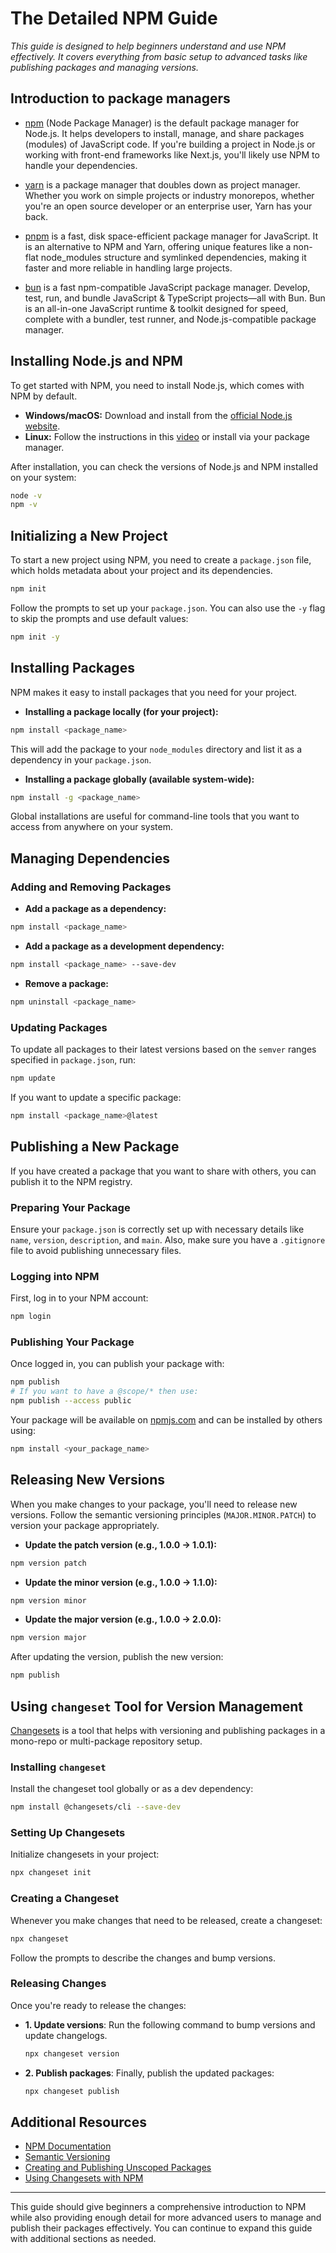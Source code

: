 # The Detailed NPM Guide

<!--
For those viewing this markdown file using:
 – VSCode: Press F1 or Cmd/Ctrl+Shift+P and enter ">Markdown: Open Preview". Please install the "markdownlint" and "Markdown All in One" extensions.
 – GitHub: Does this .md file appear different from what you are used to seeing on GitHub? Ensure the URL does not end with "?plain=1".
-->

*This guide is designed to help beginners understand and use NPM effectively. It covers everything from basic setup to advanced tasks like publishing packages and managing versions.*

## Introduction to package managers

- [npm](https://npmjs.com) (Node Package Manager) is the default package manager for Node.js. It helps developers to install, manage, and share packages (modules) of JavaScript code. If you're building a project in Node.js or working with front-end frameworks like Next.js, you'll likely use NPM to handle your dependencies.

- [yarn](https://yarnpkg.com) is a package manager that doubles down as project manager. Whether you work on simple projects or industry monorepos, whether you're an open source developer or an enterprise user, Yarn has your back.

- [pnpm](https://pnpm.io) is a fast, disk space-efficient package manager for JavaScript. It is an alternative to NPM and Yarn, offering unique features like a non-flat node_modules structure and symlinked dependencies, making it faster and more reliable in handling large projects.

- [bun](https://bun.sh) is a fast npm-compatible JavaScript package manager. Develop, test, run, and bundle JavaScript & TypeScript projects—all with Bun. Bun is an all-in-one JavaScript runtime & toolkit designed for speed, complete with a bundler, test runner, and Node.js-compatible package manager.

## Installing Node.js and NPM

To get started with NPM, you need to install Node.js, which comes with NPM by default.

- **Windows/macOS:** Download and install from the [official Node.js website](https://nodejs.org).
- **Linux:** Follow the instructions in this [video](https://youtu.be/NS3aTgKztis) or install via your package manager.

After installation, you can check the versions of Node.js and NPM installed on your system:

```bash
node -v
npm -v
```

## Initializing a New Project

To start a new project using NPM, you need to create a `package.json` file, which holds metadata about your project and its dependencies.

```bash
npm init
```

Follow the prompts to set up your `package.json`. You can also use the `-y` flag to skip the prompts and use default values:

```bash
npm init -y
```

## Installing Packages

NPM makes it easy to install packages that you need for your project.

- **Installing a package locally (for your project):**

```bash
npm install <package_name>
```

This will add the package to your `node_modules` directory and list it as a dependency in your `package.json`.

- **Installing a package globally (available system-wide):**

```bash
npm install -g <package_name>
```

Global installations are useful for command-line tools that you want to access from anywhere on your system.

## Managing Dependencies

### Adding and Removing Packages

- **Add a package as a dependency:**

```bash
npm install <package_name>
```

- **Add a package as a development dependency:**

```bash
npm install <package_name> --save-dev
```

- **Remove a package:**

```bash
npm uninstall <package_name>
```

### Updating Packages

To update all packages to their latest versions based on the `semver` ranges specified in `package.json`, run:

```bash
npm update
```

If you want to update a specific package:

```bash
npm install <package_name>@latest
```

## Publishing a New Package

If you have created a package that you want to share with others, you can publish it to the NPM registry.

### Preparing Your Package

Ensure your `package.json` is correctly set up with necessary details like `name`, `version`, `description`, and `main`. Also, make sure you have a `.gitignore` file to avoid publishing unnecessary files.

### Logging into NPM

First, log in to your NPM account:

```bash
npm login
```

### Publishing Your Package

Once logged in, you can publish your package with:

```bash
npm publish
# If you want to have a @scope/* then use:
npm publish --access public
```

Your package will be available on [npmjs.com](https://npmjs.com) and can be installed by others using:

```bash
npm install <your_package_name>
```

## Releasing New Versions

When you make changes to your package, you'll need to release new versions. Follow the semantic versioning principles (`MAJOR.MINOR.PATCH`) to version your package appropriately.

- **Update the patch version (e.g., 1.0.0 -> 1.0.1):**

```bash
npm version patch
```

- **Update the minor version (e.g., 1.0.0 -> 1.1.0):**

```bash
npm version minor
```

- **Update the major version (e.g., 1.0.0 -> 2.0.0):**

```bash
npm version major
```

After updating the version, publish the new version:

```bash
npm publish
```

## Using `changeset` Tool for Version Management

[Changesets](https://github.com/changesets/changesets) is a tool that helps with versioning and publishing packages in a mono-repo or multi-package repository setup.

### Installing `changeset`

Install the changeset tool globally or as a dev dependency:

```bash
npm install @changesets/cli --save-dev
```

### Setting Up Changesets

Initialize changesets in your project:

```bash
npx changeset init
```

### Creating a Changeset

Whenever you make changes that need to be released, create a changeset:

```bash
npx changeset
```

Follow the prompts to describe the changes and bump versions.

### Releasing Changes

Once you're ready to release the changes:

- **1. Update versions**: Run the following command to bump versions and update changelogs.

  ```bash
  npx changeset version
  ```

- **2. Publish packages**: Finally, publish the updated packages:

  ```bash
  npx changeset publish
  ```

## Additional Resources

- [NPM Documentation](https://docs.npmjs.com)
- [Semantic Versioning](https://semver.org)
- [Creating and Publishing Unscoped Packages](https://docs.npmjs.com/creating-and-publishing-unscoped-public-packages)
- [Using Changesets with NPM](https://github.com/changesets/changesets)

---

This guide should give beginners a comprehensive introduction to NPM while also providing enough detail for more advanced users to manage and publish their packages effectively. You can continue to expand this guide with additional sections as needed.
